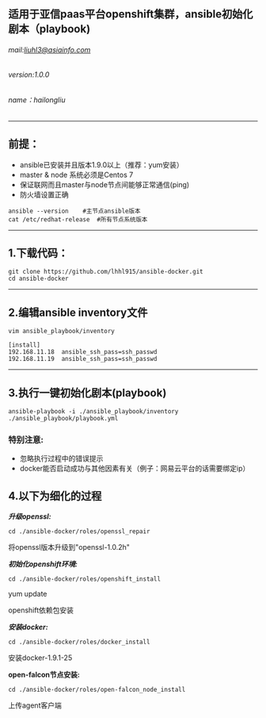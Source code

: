## **适用于亚信paas平台openshift集群，ansible初始化剧本（playbook)**

###### mail:liuhl3@asiainfo.com
###### version:1.0.0
###### name：hailongliu

---

## 前提：
- ansible已安装并且版本1.9.0以上（推荐：yum安装）
- master & node 系统必须是Centos 7
- 保证联网而且master与node节点间能够正常通信(ping)
- 防火墙设置正确

```
ansible --version    #主节点ansible版本
cat /etc/redhat-release  #所有节点系统版本
```


---

## 1.下载代码：

```
git clone https://github.com/lhhl915/ansible-docker.git
cd ansible-docker
```

---
## 2.编辑ansible inventory文件

```
vim ansible_playbook/inventory

[install]
192.168.11.18  ansible_ssh_pass=ssh_passwd
192.168.11.19  ansible_ssh_pass=ssh_passwd
```


---

## 3.执行一键初始化剧本(playbook)
```
ansible-playbook -i ./ansible_playbook/inventory ./ansible_playbook/playbook.yml
```

### **特别注意:**
- 忽略执行过程中的错误提示
- docker能否启动成功与其他因素有关（例子：网易云平台的话需要绑定ip）

## 4.以下为细化的过程

*****************升级openssl:*****************


```
cd ./ansible-docker/roles/openssl_repair
```

将openssl版本升级到"openssl-1.0.2h"

*************初始化openshift环境:*************


```
cd ./ansible-docker/roles/openshift_install
```
yum update

openshift依赖包安装

*****************安装docker:*****************


```
cd ./ansible-docker/roles/docker_install
```

安装docker-1.9.1-25


**************open-falcon节点安装:**************


```
cd ./ansible-docker/roles/open-falcon_node_install
```
上传agent客户端

